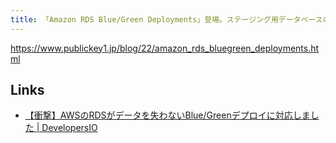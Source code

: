 ```yaml
---
title: 「Amazon RDS Blue/Green Deployments」登場。ステージング用データベースの構成、本番DBとの同期、安全な切り替えなど提供 － Publickey
---
```


https://www.publickey1.jp/blog/22/amazon_rds_bluegreen_deployments.html



## Links

- [【衝撃】AWSのRDSがデータを失わないBlue/Greenデプロイに対応しました | DevelopersIO](https://dev.classmethod.jp/articles/rds-bg-deploy/)

